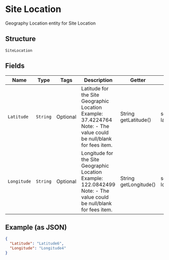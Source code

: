 
# Site Location

Geography Location entity for Site Location

## Structure

`SiteLocation`

## Fields

| Name | Type | Tags | Description | Getter | Setter |
|  --- | --- | --- | --- | --- | --- |
| `Latitude` | `String` | Optional | Latitude for the Site Geographic Location<br>Example: 37.4224764<br>Note: - The value could be null/blank for fees item. | String getLatitude() | setLatitude(String latitude) |
| `Longitude` | `String` | Optional | Longitude for the Site Geographic Location<br>Example: 122.0842499<br>Note: - The value could be null/blank for fees item. | String getLongitude() | setLongitude(String longitude) |

## Example (as JSON)

```json
{
  "Latitude": "Latitude6",
  "Longitude": "Longitude4"
}
```

